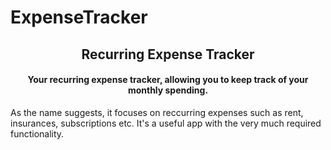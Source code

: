 # ExpenseTracker
<h2 align="center"><b>Recurring Expense Tracker</b></h2>
<h4 align="center">Your recurring expense tracker, allowing you to keep track of your monthly spending.
</h4>


As the name suggests, it focuses on reccurring expenses such as rent, insurances, subscriptions etc.
It's a useful app with the very much required functionality.
